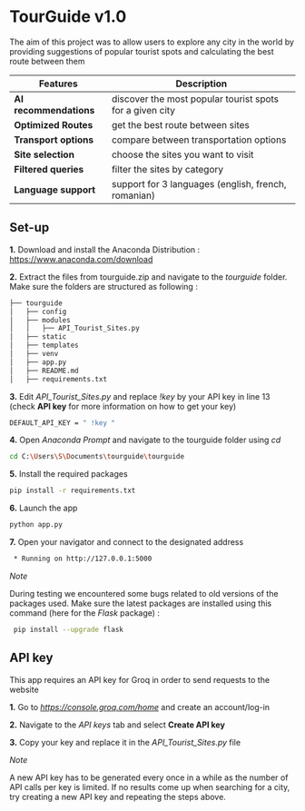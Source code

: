 # TourGuide v1.0

The aim of this project was to allow users to explore any city in the world by providing suggestions of popular tourist spots and calculating the best route between them

|Features                |Description                                              |
|------------------------|---------------------------------------------------------|
|**AI recommendations**  |discover the most popular tourist spots for a given city |
|**Optimized Routes**    |get the best route between sites                         |
|**Transport options**   |compare between transportation options                   |
|**Site selection**      |choose the sites you want to visit                       |
|**Filtered queries**    |filter the sites by category                             |
|**Language support**    |support for 3 languages (english, french, romanian)      |



## Set-up 
**1.** Download and install the Anaconda Distribution : https://www.anaconda.com/download

**2.** Extract the files from tourguide.zip and navigate to the *tourguide* folder. Make sure the folders are structured as following :
```bash
├── tourguide
│   ├── config
│   ├── modules
│   │   ├── API_Tourist_Sites.py
│   ├── static
│   ├── templates
│   ├── venv
│   ├── app.py
│   ├── README.md
│   ├── requirements.txt
```
**3.** Edit *API_Tourist_Sites.py* and replace *!key* by your API key in line 13 (check **API key** for more information on how to get your key)
```bash
DEFAULT_API_KEY = " !key "
```
**4.** Open *Anaconda Prompt* and navigate to the tourguide folder using *cd*
```bash
cd C:\Users\S\Documents\tourguide\tourguide
```
**5.**  Install the required packages
```bash
pip install -r requirements.txt
```
**6.** Launch the app 
```bash
python app.py
```
**7.** Open your navigator and connect to the designated address
```bash
 * Running on http://127.0.0.1:5000
```

*Note* 

During testing we encountered some bugs related to old versions of the packages used. Make sure the latest packages are installed using this command (here for the *Flask* package) :
```bash
 pip install --upgrade flask
```

## API key 
This app requires an API key for Groq in order to send requests to the website 

**1.** Go to *https://console.groq.com/home* and create an account/log-in

**2.** Navigate to the *API keys* tab and select **Create API key**

**3.** Copy your key and replace it in the *API_Tourist_Sites.py* file

*Note* 

A new API key has to be generated every once in a while as the number of API calls per key is limited. If no results come up when searching for a city, try creating a new API key and repeating the steps above.

